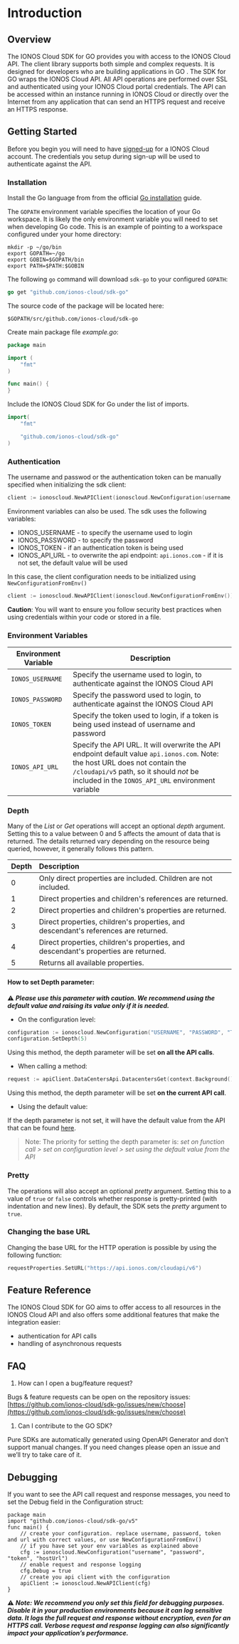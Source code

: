 # Introduction

## Overview

The IONOS Cloud SDK for GO provides you with access to the IONOS Cloud API. The client library supports both simple and complex requests. It is designed for developers who are building applications in GO . The SDK for GO wraps the IONOS Cloud API. All API operations are performed over SSL and authenticated using your IONOS Cloud portal credentials. The API can be accessed within an instance running in IONOS Cloud or directly over the Internet from any application that can send an HTTPS request and receive an HTTPS response.

## Getting Started

Before you begin you will need to have [signed-up](https://www.ionos.com/enterprise-cloud/signup) for a IONOS Cloud account. The credentials you setup during sign-up will be used to authenticate against the API.

### Installation

Install the Go language from from the official [Go installation](https://golang.org/doc/install) guide.

The `GOPATH` environment variable specifies the location of your Go workspace. It is likely the only environment variable you will need to set when developing Go code. This is an example of pointing to a workspace configured under your home directory:

```text
mkdir -p ~/go/bin
export GOPATH=~/go
export GOBIN=$GOPATH/bin
export PATH=$PATH:$GOBIN
```

The following `go` command will download `sdk-go` to your configured `GOPATH`:

```go
go get "github.com/ionos-cloud/sdk-go"
```

The source code of the package will be located here:

```text
$GOPATH/src/github.com/ionos-cloud/sdk-go
```

Create main package file _example.go_:

```go
package main

import (
    "fmt"
)

func main() {
}
```

Include the IONOS Cloud SDK for Go under the list of imports.

```go
import(
    "fmt"

    "github.com/ionos-cloud/sdk-go"
)
```

### Authentication

The username and passwod or the authentication token can be manually specified when initializing the sdk client:

```go
client := ionoscloud.NewAPIClient(ionoscloud.NewConfiguration(username, password, token, apiUrl))
```

Environment variables can also be used. The sdk uses the following variables:

* IONOS\_USERNAME - to specify the username used to login
* IONOS\_PASSWORD - to specify the password
* IONOS\_TOKEN - if an authentication token is being used
* IONOS\_API\_URL - to overwrite the api endpoint: `api.ionos.com` - if it is not set, the default value will be used

In this case, the client configuration needs to be initialized using `NewConfigurationFromEnv()`

```go
client := ionoscloud.NewAPIClient(ionoscloud.NewConfigurationFromEnv())
```

**Caution**: You will want to ensure you follow security best practices when using credentials within your code or stored in a file.

### Environment Variables

| Environment Variable | Description                                                                                                                                                                                                                    |
|----------------------|--------------------------------------------------------------------------------------------------------------------------------------------------------------------------------------------------------------------------------|
| `IONOS_USERNAME`     | Specify the username used to login, to authenticate against the IONOS Cloud API                                                                                                                                                | 
| `IONOS_PASSWORD`     | Specify the password used to login, to authenticate against the IONOS Cloud API                                                                                                                                                | 
| `IONOS_TOKEN`        | Specify the token used to login, if a token is being used instead of username and password                                                                                                                                     |
| `IONOS_API_URL`      | Specify the API URL. It will overwrite the API endpoint default value `api.ionos.com`. Note: the host URL does not contain the `/cloudapi/v5` path, so it should _not_ be included in the `IONOS_API_URL` environment variable | 

### Depth

Many of the _List_ or _Get_ operations will accept an optional _depth_ argument. Setting this to a value between 0 and 5 affects the amount of data that is returned. The details returned vary depending on the resource being queried, however, it generally follows this pattern.


| Depth | Description |
| :--- | :--- |
| 0 | Only direct properties are included. Children are not included. |
| 1 | Direct properties and children's references are returned. |
| 2 | Direct properties and children's properties are returned. |
| 3 | Direct properties, children's properties, and descendant's references are returned. |
| 4 | Direct properties, children's properties, and descendant's properties are returned. |
| 5 | Returns all available properties. |


#### How to set Depth parameter:

⚠️ **_Please use this parameter with caution. We recommend using the default value and raising its value only if it is needed._**

* On the configuration level:
```go  
configuration := ionoscloud.NewConfiguration("USERNAME", "PASSWORD", "TOKEN", "URL")  
configuration.SetDepth(5)  
```
Using this method, the depth parameter will be set **on all the API calls**.

*  When calling a method:
```go
request := apiClient.DataCentersApi.DatacentersGet(context.Background()).Depth(1)
```
Using this method, the depth parameter will be set **on the current API call**.

* Using the default value:

If the depth parameter is not set, it will have the default value from the API that can be found [here](https://api.ionos.com/cloudapi/v6/swagger.json).

> Note: The priority for setting the depth parameter is: *set on function call > set on configuration level > set using the default value from the API*

### Pretty

The operations will also accept an optional _pretty_ argument. Setting this to a value of `true` or `false` controls whether response is pretty-printed \(with indentation and new lines\). By default, the SDK sets the _pretty_ argument to `true`.

### Changing the base URL

Changing the base URL for the HTTP operation is possible by using the following function:

```go
requestProperties.SetURL("https://api.ionos.com/cloudapi/v6")
```

## Feature Reference

The IONOS Cloud SDK for GO aims to offer access to all resources in the IONOS Cloud API and also offers some additional features that make the integration easier:

* authentication for API calls
* handling of asynchronous requests 

## FAQ

1. How can I open a bug/feature request? 

Bugs & feature requests can be open on the repository issues: [https://github.com/ionos-cloud/sdk-go/issues/new/choose](https://github.com/ionos-cloud/sdk-go/issues/new/choose)

1. Can I contribute to the GO SDK?

Pure SDKs are automatically generated using OpenAPI Generator and don’t support manual changes. If you need changes please open an issue and we’ll try to take care of it.

## Debugging

If you want to see the API call request and response messages, you need to set the Debug field in the Configuration struct:

```golang
package main
import "github.com/ionos-cloud/sdk-go/v5"
func main() {
    // create your configuration. replace username, password, token and url with correct values, or use NewConfigurationFromEnv()
    // if you have set your env variables as explained above
    cfg := ionoscloud.NewConfiguration("username", "password", "token", "hostUrl")
    // enable request and response logging
    cfg.Debug = true
    // create you api client with the configuration
    apiClient := ionoscloud.NewAPIClient(cfg)
}
```

⚠️ **_Note: We recommend you only set this field for debugging purposes. Disable it in your production environments because it can log sensitive data. It logs the full request and response without encryption, even for an HTTPS call. Verbose request and response logging can also significantly impact your application’s performance._**
